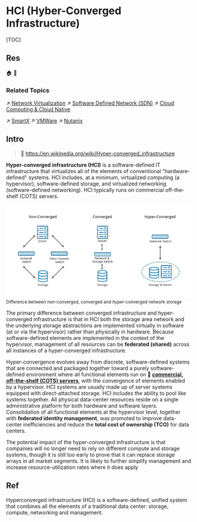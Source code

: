 # HCI (Hyber-Converged Infrastructure)

[TOC]



## Res
🏠 
🚧 


### Related Topics
↗ [Network Virtualization](../../../🏎️%20Computer%20Networking%20and%20Communication/👰🏻‍♂️%20Network%20Virtualization/Network%20Virtualization.md)
↗ [Software Defined Network (SDN)](../../../🏎️%20Computer%20Networking%20and%20Communication/🙌🏻%20Software%20Defined%20Network%20(SDN)/Software%20Defined%20Network%20(SDN).md)
↗ [Cloud Computing & Cloud Native](../../../../Software%20Engineering/☁️%20Cloud%20Computing%20&%20Cloud%20Native/Cloud%20Computing%20&%20Cloud%20Native.md)

↗ [SmartX](../../../Electronics%20&%20Information%20Technologies%20Business%20Fields%20Research/Software%20Providers/System%20Level%20Software%20Providers/SmartX.md)
↗ [VMWare](../../../Electronics%20&%20Information%20Technologies%20Business%20Fields%20Research/Software%20Providers/System%20Level%20Software%20Providers/VMWare.md)
↗ [Nutanix](../../../Electronics%20&%20Information%20Technologies%20Business%20Fields%20Research/Software%20Providers/System%20Level%20Software%20Providers/Nutanix.md)



## Intro
> 🔗 https://en.wikipedia.org/wiki/Hyper-converged_infrastructure

**Hyper-converged infrastructure (HCI)** is a software-defined IT infrastructure that virtualizes all of the elements of conventional "hardware-defined" systems. HCI includes, at a minimum, virtualized computing (a hypervisor), software-defined storage, and virtualized networking (software-defined networking). HCI typically runs on commercial off-the-shelf (COTS) servers.

![](../../../../../Assets/Pics/Pasted%20image%2020240410132451.png)
<small>Difference between non-converged, converged and hyper-converged network storage</small>

The primary difference between converged infrastructure and hyper-converged infrastructure is that in HCI both the storage area network and the underlying storage abstractions are implemented virtually in software (at or via the hypervisor) rather than physically in hardware. Because software-defined elements are implemented in the context of the hypervisor, management of all resources can be **federated (shared)** across all instances of a hyper-converged infrastructure.

Hyper-convergence evolves away from discrete, software-defined systems that are connected and packaged together toward a purely software-defined environment where all functional elements run on **🔗 [commercial, off-the-shelf (COTS) servers](https://en.wikipedia.org/wiki/Commercial_off-the-shelf)**, with the convergence of elements enabled by a hypervisor. HCI systems are usually made up of server systems equipped with direct-attached storage. HCI includes the ability to pool like systems together. All physical data-center resources reside on a single administrative platform for both hardware and software layers. Consolidation of all functional elements at the hypervisor level, together with **federated identity management**, was promoted to improve data-center inefficiencies and reduce the **total cost of ownership (TCO)** for data centers.

The potential impact of the hyper-converged infrastructure is that companies will no longer need to rely on different compute and storage systems, though it is still too early to prove that it can replace storage arrays in all market segments. It is likely to further simplify management and increase resource-utilization rates where it does apply



## Ref
[What Is Hyperconverged Infrastructure? | Vmware]: https://www.vmware.com/products/hyper-converged-infrastructure.html

Hyperconverged infrastructure (HCI) is a software-defined, unified system that combines all the elements of a traditional data center: storage, compute, networking and management.
